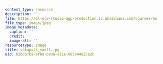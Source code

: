 ```yaml
---
content_type: resource
description: ''
file: https://ol-ocw-studio-app-production.s3.amazonaws.com/courses/es-293-lego-robotics-spring-2007/b2bd67babfbaba0aa11e683344625a2c_catapult_small.jpg
file_type: image/jpeg
image_metadata:
  caption: ''
  credit: ''
  image-alt: ''
resourcetype: Image
title: catapult_small.jpg
uid: b2bd67ba-bfba-ba0a-a11e-683344625a2c
---
```

